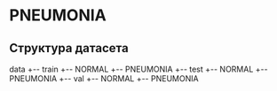 # PNEUMONIA

## Структура датасета

data
+-- train
    +-- NORMAL
    +-- PNEUMONIA
+-- test
    +-- NORMAL
    +-- PNEUMONIA
+-- val
    +-- NORMAL
    +-- PNEUMONIA
